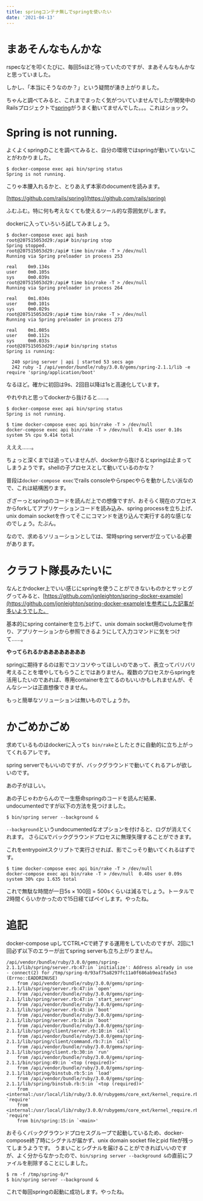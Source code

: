 ```yaml
---
title: springコンテナ無しでspringを使いたい
date: '2021-04-13'
---
```


# まあそんなもんかな

rspecなどを叩くたびに、毎回5sほど待っていたのですが、まあそんなもんかなと思っていました。

しかし、「本当にそうなのか？」という疑問が湧き上がりました。

ちゃんと調べてみると、これまでまったく気がついていませんでしたが開発中のRailsプロジェクトで[spring](https://github.com/rails/spring)がうまく動いてませんでした。。。これはショック。

# Spring is not running.

よくよくspringのことを調べてみると、自分の環境ではspringが動いていないことがわかりました。

```
$ docker-compose exec api bin/spring status
Spring is not running.
```

こりゃ本腰入れるかと、とりあえず本家のdocumentを読みます。

[https://github.com/rails/spring](https://github.com/rails/spring)

ふむふむ。特に何も考えなくても使えるツール的な雰囲気がします。

dockerに入っていろいろ試してみましょう。

```
$ docker-compose exec api bash
root@207515053d29:/api# bin/spring stop
Spring stopped.
root@207515053d29:/api# time bin/rake -T > /dev/null
Running via Spring preloader in process 253

real	0m9.134s
user	0m0.105s
sys		0m0.039s
root@207515053d29:/api# time bin/rake -T > /dev/null
Running via Spring preloader in process 264

real	0m1.034s
user	0m0.101s
sys		0m0.029s
root@207515053d29:/api# time bin/rake -T > /dev/null
Running via Spring preloader in process 273

real	0m1.085s
user	0m0.112s
sys		0m0.033s
root@207515053d29:/api# bin/spring status
Spring is running:

  240 spring server | api | started 53 secs ago
  242 ruby -I /api/vendor/bundle/ruby/3.0.0/gems/spring-2.1.1/lib -e require 'spring/application/boot'
````

なるほど。確かに初回は9s、2回目以降は1sと高速化しています。

やれやれと思ってdockerから抜けると……。

```
$ docker-compose exec api bin/spring status
Spring is not running.

$ time docker-compose exec api bin/rake -T > /dev/null
docker-compose exec api bin/rake -T > /dev/null  0.41s user 0.10s system 5% cpu 9.414 total
```

えええ……。

ちょっと深くまでは追っていませんが、dockerから抜けるとspringは止まってしまうようです。shellの子プロセスとして動いているのかな？

普段は`docker-compose exec`でrails consoleやらrspecやらを動かしたい派なので、これは結構困ります。

ざざーっとspringのコードを読んだ上での想像ですが、おそらく現在のプロセスからforkしてアプリケーションコードを読み込み、spring processを立ち上げ、unix domain socketを作ってそこにコマンドを送り込んで実行する的な感じなのでしょう。たぶん。

なので、求めるソリューションとしては、常時spring serverが立っている必要があります。

# クラフト隊長みたいに

なんとかdocker上でいい感じにspringを使うことができないものかとサッとググってみると、[https://github.com/jonleighton/spring-docker-example](https://github.com/jonleighton/spring-docker-example)を参考にした記事が多いようでした。

基本的にspring containerを立ち上げて、unix domain socket用のvolumeを作り、アプリケーションから参照できるようにして入力コマンドに気をつけて……。

<strong class="text-2xl">やってられるかああああああああ</strong>

springに期待するのは影でコソコソやってほしいのであって、表立ってバリバリ考えることを増やしてもらうことではありません。複数のプロセスからspringを活用したいのであれば、専用containerを立てるのもいいかもしれませんが、そんなシーンは正直想像できません。

もっと簡単なソリューションは無いものでしょうか。

# かごめかごめ

求めているものはdockerに入って`$ bin/rake`としたときに自動的に立ち上がってくれるアレです。

spring serverでもいいのですが、バックグラウンドで動いてくれるアレが欲しいのです。

あの子がほしい。

あの子じゃわからんので一生懸命springのコードを読んだ結果、undocumentedですが以下の方法を見つけました。

```
$ bin/spring server --background &
```

`--background`というundocumentedなオプションを付けると、ログが消えてくれます。
さらに`&`でバックグラウンドプロセスに無理矢理することができます。

これをentrypointスクリプトで実行させれば、影でこっそり動いてくれるはずです。

```
$ time docker-compose exec api bin/rake -T > /dev/null
docker-compose exec api bin/rake -T > /dev/null  0.40s user 0.09s system 30% cpu 1.635 total
```

これで無駄な時間が一日5s × 100回 = 500sくらいは減るでしょう。トータルで2時間くらいかかったので15日経てばペイします。やったね。

# 追記

docker-compose upしてCTRL+Cで終了する運用をしていたのですが、2回に1回必ず以下のエラーが出てspring serverも立ち上がりません。

```
/api/vendor/bundle/ruby/3.0.0/gems/spring-2.1.1/lib/spring/server.rb:47:in `initialize': Address already in use - connect(2) for /tmp/spring-0/93af75a8297fc11a0f686ab9ea1fa5e3 (Errno::EADDRINUSE)
	from /api/vendor/bundle/ruby/3.0.0/gems/spring-2.1.1/lib/spring/server.rb:47:in `open'
	from /api/vendor/bundle/ruby/3.0.0/gems/spring-2.1.1/lib/spring/server.rb:47:in `start_server'
	from /api/vendor/bundle/ruby/3.0.0/gems/spring-2.1.1/lib/spring/server.rb:43:in `boot'
	from /api/vendor/bundle/ruby/3.0.0/gems/spring-2.1.1/lib/spring/server.rb:14:in `boot'
	from /api/vendor/bundle/ruby/3.0.0/gems/spring-2.1.1/lib/spring/client/server.rb:10:in `call'
	from /api/vendor/bundle/ruby/3.0.0/gems/spring-2.1.1/lib/spring/client/command.rb:7:in `call'
	from /api/vendor/bundle/ruby/3.0.0/gems/spring-2.1.1/lib/spring/client.rb:30:in `run'
	from /api/vendor/bundle/ruby/3.0.0/gems/spring-2.1.1/bin/spring:49:in `<top (required)>'
	from /api/vendor/bundle/ruby/3.0.0/gems/spring-2.1.1/lib/spring/binstub.rb:5:in `load'
	from /api/vendor/bundle/ruby/3.0.0/gems/spring-2.1.1/lib/spring/binstub.rb:5:in `<top (required)>'
	from <internal:/usr/local/lib/ruby/3.0.0/rubygems/core_ext/kernel_require.rb>:85:in `require'
	from <internal:/usr/local/lib/ruby/3.0.0/rubygems/core_ext/kernel_require.rb>:85:in `require'
	from bin/spring:15:in `<main>'
```

おそらくバックグラウンドプロセスグループで起動しているため、docker-compose終了時にシグナルが届かず、unix domain socket fileとpid fileが残ってしまうようです。
うまいことシグナルを届けることができればいいのですが、よく分からなかったので、`bin/spring server --background &`の直前にファイルを削除することにしました。

```
$ rm -f /tmp/spring-0/*
$ bin/spring server --background &
```

これで毎回springの起動に成功します。やったね。
